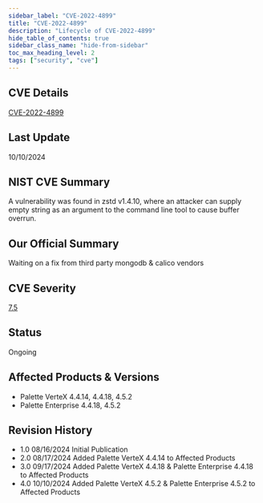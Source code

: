 ```yaml
---
sidebar_label: "CVE-2022-4899"
title: "CVE-2022-4899"
description: "Lifecycle of CVE-2022-4899"
hide_table_of_contents: true
sidebar_class_name: "hide-from-sidebar"
toc_max_heading_level: 2
tags: ["security", "cve"]
---
```


## CVE Details

[CVE-2022-4899](https://nvd.nist.gov/vuln/detail/CVE-2022-4899)

## Last Update

10/10/2024

## NIST CVE Summary

A vulnerability was found in zstd v1.4.10, where an attacker can supply empty string as an argument to the command line
tool to cause buffer overrun.

## Our Official Summary

Waiting on a fix from third party mongodb & calico vendors

## CVE Severity

[7.5](https://nvd.nist.gov/vuln/detail/CVE-2022-4899)

## Status

Ongoing

## Affected Products & Versions

- Palette VerteX 4.4.14, 4.4.18, 4.5.2
- Palette Enterprise 4.4.18, 4.5.2

## Revision History

- 1.0 08/16/2024 Initial Publication
- 2.0 08/17/2024 Added Palette VerteX 4.4.14 to Affected Products
- 3.0 09/17/2024 Added Palette VerteX 4.4.18 & Palette Enterprise 4.4.18 to Affected Products
- 4.0 10/10/2024 Added Palette VerteX 4.5.2 & Palette Enterprise 4.5.2 to Affected Products
